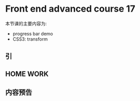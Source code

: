# Front end advanced course 17

本节课的主要内容为:

- progress bar demo
- CSS3: transform

## 引

## HOME WORK

## 内容预告
